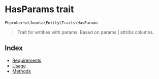 # HasParams trait

`Phproberto\Joomla\Entity\Traits\HasParams`

> Trait for entities with params. Based on params | attribs columns.

## Index  

* [Requirements](#requirements)
* [Usage](#usage)
* [Methods](#methods)

